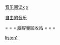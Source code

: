 
[音乐间谍x](http://www.musicuu.com/search.html) [x](http://www.btbtt.co/thread-index-fid-953-tid-4352276.htm)

[自由的音乐](https://www.tikitiki.cn)

= = = 脑容量回收站 = = =

[listen1](http://listen1.github.io/listen1/)
